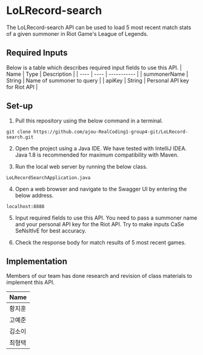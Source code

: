 # LoLRecord-search
The LoLRecord-search API can be used to load 5 most recent match stats of a given summoner in Riot Game's League of Legends.

## Required Inputs

Below is a table which describes required input fields to use this API.
| Name | Type | Description |
| ---- | ---- | ----------- |
| summonerName | String | Name of summoner to query |
| apiKey | String | Personal API key for Riot API |

## Set-up

1. Pull this repository using the below command in a terminal.
```
git clone https://github.com/ajou-RealCoding1-group4-git/LoLRecord-search.git
```

2. Open the project using a Java IDE. We have tested with IntelliJ IDEA. Java 1.8 is recommended for maximum compatibility with Maven.

3. Run the local web server by running the below class.
```
LoLRecordSearchApplication.java
```

4. Open a web browser and navigate to the Swagger UI by entering the below address.
```
localhost:8888
```

5. Input required fields to use this API.
You need to pass a summoner name and your personal API key for the Riot API.
Try to make inputs CaSe SeNsItIvE for best accuracy.

6. Check the response body for match results of 5 most recent games.

## Implementation

Members of our team has done research and revision of class materials to implement this API. 

| Name |
| ---- |
| 황지훈 |
| 고예준 |
| 김소이 |
| 최형택 |

